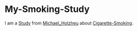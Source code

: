# My-Smoking-Study

I am a [Study](640001.md) from [Michael_Holzheu](0.md) about [Cigarette-Smoking](100100003.md).